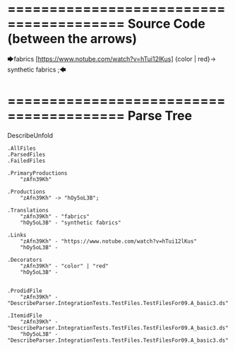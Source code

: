 ========================================
Source Code (between the arrows)
========================================

🡆fabrics [https://www.notube.com/watch?v=hTui12lKus] {color | red}<zAfn39Kh>-> synthetic fabrics <hOy5oL3B> ;🡄

========================================
Parse Tree
========================================
DescribeUnfold

    .AllFiles
    .ParsedFiles
    .FailedFiles

    .PrimaryProductions
        "zAfn39Kh" 

    .Productions
        "zAfn39Kh" -> "hOy5oL3B";

    .Translations
        "zAfn39Kh" - "fabrics"
        "hOy5oL3B" - "synthetic fabrics"

    .Links
        "zAfn39Kh" - "https://www.notube.com/watch?v=hTui12lKus"
        "hOy5oL3B" - 

    .Decorators
        "zAfn39Kh" - "color" | "red"
        "hOy5oL3B" - 


    .ProdidFile
        "zAfn39Kh" - "DescribeParser.IntegrationTests.TestFiles.TestFilesFor09.A_basic3.ds"

    .ItemidFile
        "zAfn39Kh" - "DescribeParser.IntegrationTests.TestFiles.TestFilesFor09.A_basic3.ds"
        "hOy5oL3B" - "DescribeParser.IntegrationTests.TestFiles.TestFilesFor09.A_basic3.ds"

